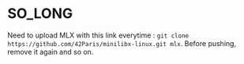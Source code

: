 # SO_LONG

Need to upload MLX with this link everytime : ```git clone https://github.com/42Paris/minilibx-linux.git mlx```.  Before pushing, remove it again and so on.
